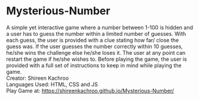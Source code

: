 # Mysterious-Number

A simple yet interactive game where a number between 1-100 is hidden and a user has to guess the number within a limited number of guesses. With each guess, the user is provided with a clue stating how far/ close the guess was. If the user guesses the number correctly within 10 guesses, he/she wins the challenge else he/she loses it. The user at any point can restart the game if he/she wishes to. Before playing the game, the user is provided with a full set of instructions to keep in mind while playing the game.
<br>
Creator: Shireen Kachroo<br>
Languages Used: HTML, CSS and JS<br>
Play Game at: https://shireenkachroo.github.io/Mysterious-Number/
